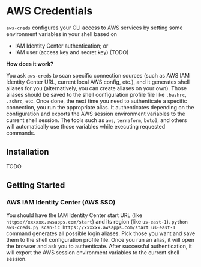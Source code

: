 # AWS Credentials

`aws-creds` configures your CLI access to AWS services by setting some
environment variables in your shell based on
- IAM Identity Center authentication; or
- IAM user (access key and secret key) (TODO)

**How does it work?**

You ask `aws-creds` to scan specific connection sources (such as AWS IAM Identity Center URL,
current local AWS config, etc.), and it generates shell aliases for you (alternatively, you can
create aliases on your own). Those aliases should be saved to the shell configuration profile
file like `.bashrc`, `.zshrc`, etc. Once done, the next time you need to authenticate a specific
connection, you run the appropriate alias. It authenticates depending on the configuration
and exports the AWS session environment variables to the current shell session. The tools such
as `aws`, `terraform`, `boto3`, and others will automatically use those variables while executing
requested commands.


## Installation
TODO

## Getting Started

### AWS IAM Identity Center (AWS SSO)

You should have the IAM Identity Center start URL (like `https://xxxxxx.awsapps.com/start`)
and its region (like `us-east-1`). `python aws-creds.py scan-ic https://xxxxxx.awsapps.com/start us-east-1` command
generates all possible login aliases. Pick those you want and save them to the shell configuration profile file.
Once you run an alias, it will open the browser and ask you to authenticate. After successful authentication,
it will export the AWS session environment variables to the current shell session.
